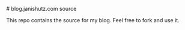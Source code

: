 # blog.janishutz.com source

This repo contains the source for my blog. Feel free to fork and use it.
